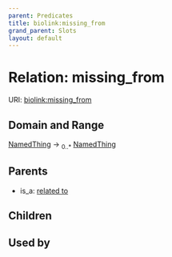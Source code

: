 ```yaml
---
parent: Predicates
title: biolink:missing_from
grand_parent: Slots
layout: default
---
```


# Relation: missing_from




URI: [biolink:missing_from](https://w3id.org/biolink/vocab/missing_from)

## Domain and Range

[NamedThing](NamedThing.md) ->  <sub>0..*</sub> [NamedThing](NamedThing.md)

## Parents

 *  is_a: [related to](related_to.md)

## Children


## Used by

